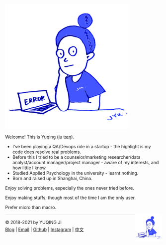 <img src="./../avatar.png" style="width: 400px; height: 400px"/>

Welcome! This is Yuqing (ju tsɪŋ).

- I've been playing a QA/Devops role in a startup - the highlight is my code does resolve real problems. 
- Before this I tried to be a counselor/marketing researcher/data analyst/account manager/project manager - aware of my interests, and how little I know.
- Studied Applied Psychology in the university - learnt nothing. 
- Born and raised up in Shanghai, China.

Enjoy solving problems, especially the ones never tried before.

Enjoy making stuffs, though most of the time I am the only user. 

Prefer micro than macro.

<div><a href="https://gniquyij.github.io/daily"><img src="https://github.com/gniquyij/gniquyij.github.io/blob/master/avatar.png?raw=true" style="float:right;width:85px;height:85px"/></a></div><div style="border-top:1px solid #e1e4e8;padding-top:16px"></div>
<div>© 2018-2021 by YUQING JI</div>
<div style="padding-top:0.3em"><a href="https://gniquyij.github.io/">Blog</a> | <a href="mailto:yuqing.ji@outlook.com">Email</a> | <a href="https://github.com/gniquyij">Github</a> | <a href="https://www.instagram.com/gniquyij/">Instagram</a> | <a href="https://gniquyij.github.io/zh">中文</a></div>